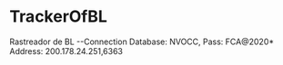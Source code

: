 # TrackerOfBL
Rastreador de BL
--Connection
Database: NVOCC, 
Pass: FCA@2020*
Address: 200.178.24.251,6363
